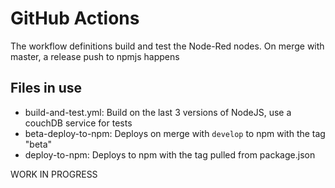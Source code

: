 # GitHub Actions

The workflow definitions build and test the Node-Red nodes.
On merge with master, a release push to npmjs happens

## Files in use

- build-and-test.yml: Build on the last 3 versions of NodeJS, use a couchDB service for tests
- beta-deploy-to-npm: Deploys on merge with `develop` to npm with the tag "beta"
- deploy-to-npm: Deploys to npm with the tag pulled from package.json

WORK IN PROGRESS
